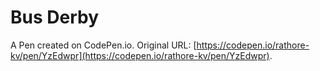 # Bus Derby

A Pen created on CodePen.io. Original URL: [https://codepen.io/rathore-kv/pen/YzEdwpr](https://codepen.io/rathore-kv/pen/YzEdwpr).


